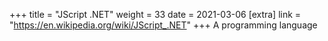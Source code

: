 +++
title = "JScript .NET"
weight = 33
date = 2021-03-06
[extra]
link = "https://en.wikipedia.org/wiki/JScript_.NET"
+++
A programming language

